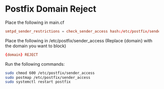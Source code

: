 # Postfix Domain Reject
Place the following in main.cf
```cf
smtpd_sender_restrictions = check_sender_access hash:/etc/postfix/sender_access
```
Place the following in /etc/postfix/sender_access (Replace {domain} with the domain you want to block)
```cf
{domain} REJECT
```
Run the following commands:
```bash
sudo chmod 600 /etc/postfix/sender_access
sudo postmap /etc/postfix/sender_access
sudo systemctl restart postfix
```
